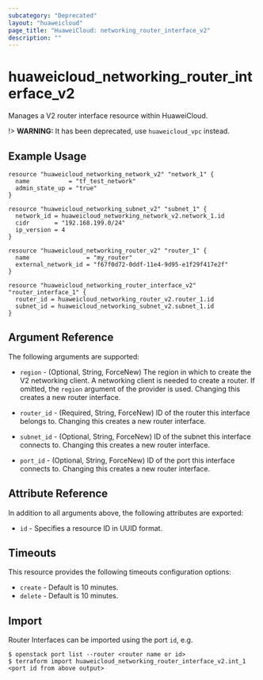 ```yaml
---
subcategory: "Deprecated"
layout: "huaweicloud"
page_title: "HuaweiCloud: networking_router_interface_v2"
description: ""
---
```


# huaweicloud_networking_router_interface_v2

Manages a V2 router interface resource within HuaweiCloud.

!> **WARNING:** It has been deprecated, use `huaweicloud_vpc` instead.

## Example Usage

```hcl
resource "huaweicloud_networking_network_v2" "network_1" {
  name           = "tf_test_network"
  admin_state_up = "true"
}

resource "huaweicloud_networking_subnet_v2" "subnet_1" {
  network_id = huaweicloud_networking_network_v2.network_1.id
  cidr       = "192.168.199.0/24"
  ip_version = 4
}

resource "huaweicloud_networking_router_v2" "router_1" {
  name                = "my_router"
  external_network_id = "f67f0d72-0ddf-11e4-9d95-e1f29f417e2f"
}

resource "huaweicloud_networking_router_interface_v2" "router_interface_1" {
  router_id = huaweicloud_networking_router_v2.router_1.id
  subnet_id = huaweicloud_networking_subnet_v2.subnet_1.id
}
```

## Argument Reference

The following arguments are supported:

* `region` - (Optional, String, ForceNew) The region in which to create the V2 networking client. A networking client is
  needed to create a router. If omitted, the
  `region` argument of the provider is used. Changing this creates a new router interface.

* `router_id` - (Required, String, ForceNew) ID of the router this interface belongs to. Changing this creates a new
  router interface.

* `subnet_id` - (Optional, String, ForceNew) ID of the subnet this interface connects to. Changing this creates a new
  router interface.

* `port_id` - (Optional, String, ForceNew) ID of the port this interface connects to. Changing this creates a new router
  interface.

## Attribute Reference

In addition to all arguments above, the following attributes are exported:

* `id` - Specifies a resource ID in UUID format.

## Timeouts

This resource provides the following timeouts configuration options:

* `create` - Default is 10 minutes.
* `delete` - Default is 10 minutes.

## Import

Router Interfaces can be imported using the port `id`, e.g.

```
$ openstack port list --router <router name or id>
$ terraform import huaweicloud_networking_router_interface_v2.int_1 <port id from above output>
```
